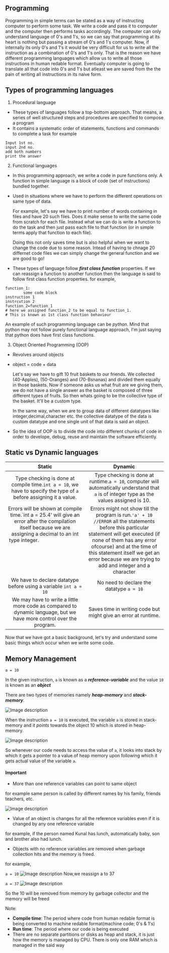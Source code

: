 ## Programming
Programming in simple terms can be stated as a way of instructing computer to perform some task. We write a code and pass it to computer and the computer then performs tasks accordingly. The computer can only understand language of 0's and 1's, so we can say that programming at its heart is nothing but passing a stream of 0's and 1's computer.
Now, if internally its only 0's and 1's it would be very difficult for us to write all the instruction as a combination of 0's and 1's only. That is the reason we have different programming languages which allow us to write all those instructions in human redable format. Eventually computer is going to translate all that code into 0's and 1's but atleast we are saved from the the pain of writing all instructions in its naive form.

## Types of programming languages
1. Procedural language

- These types of languages follow a top-bottom approach. That means, a series of well structured steps and procedures are specified to compose a program
- It contains a systematic order of statements, functions and commands to complete a task
for example
```
Input 1st no.
input 2nd no.
add both numbers
print the answer
```

2. Functional languages

- In this programming approach, we write a code in pure functions only. A function in simple language is a block of code (set of instructions) bundled together.
- Used in situations where we have to perform the different operations on same type of data.

    For example, let's say we have to print number of words containing in files and have 20 such files. Does it make sense to write the same code from scratch for each file. Instead what we can do is write a function to do the task and then just pass each file to that function (or in simple terms apply that function to each file).

    Doing this not only saves time but is also helpful when we want to change the code due to some reason. Intead of having to chnage 20 differnet code files we can simply change the general function and we are good to go!

- These types of language follow ___first class function___ properties.
If we can reassign a function to another function then the language is said to follow first class function properties. for example,
```
function_1:
        some code block
instruction 1
instrcution 2
function_2=function_1
# here we assigned function_2 to be equal to function_1.
# This is known as 1st class function behaviour
```
An example of such programming language can be _python_. Mind that python may not follow purely functional language approach, I'm just saying that python does have first class functions.

3. Object Oriented Programming (OOP)

- Revolves around objects
- object = code + data

    Let's say we have to gift 10 fruit baskets to our friends. We collected (40-Apples), (50-Oranges) and (70-Bsnanas) and divided them equally in those baskets. Now if someone asks us what fruit are we giving them, we do not have a single answer as the basket is composed of three different types of fruits. So then whats going to be the collective type of the basket. It'll be a custom type.

    In the same way, when we are to group data of different datatypes like integer,decimal,character etc. the collective datatype of the data is custom datatype and one single unit of that data is said an object.

- So the idea of OOP is to divide the code into different chunks of code in order to develope, debug, reuse and maintain the software efficiently.

## Static vs Dynamic languages
Static | Dynamic
:-------:|:--------:
Type checking is done at compile time.`int a = 10`, we have to specify the type of `a` before assigning it a value. | Type checking is done at runtime.`a = 10`,  computer will automatically understand that `a` is of integer type as the values assigned is 10.
Errors will be shown at compile time.`int a = 25.4' will give an error after the compilation itself because we are assigning a decimal to an int type integer. &nbsp; &nbsp; &nbsp; &nbsp; &nbsp; &nbsp; &nbsp; &nbsp; &nbsp; &nbsp; &nbsp;&nbsp; &nbsp; &nbsp; &nbsp; &nbsp; &nbsp;&nbsp; &nbsp; &nbsp; &nbsp; &nbsp; &nbsp; &nbsp; &nbsp; &nbsp; &nbsp; &nbsp; &nbsp; &nbsp; &nbsp; &nbsp;&nbsp; &nbsp; &nbsp; &nbsp; &nbsp; &nbsp;&nbsp; &nbsp; &nbsp; &nbsp; &nbsp; &nbsp; &nbsp; &nbsp; &nbsp; &nbsp; &nbsp; &nbsp; &nbsp; &nbsp; &nbsp;&nbsp; &nbsp; &nbsp; &nbsp; &nbsp; &nbsp;&nbsp; &nbsp; &nbsp; &nbsp; &nbsp; &nbsp; &nbsp; &nbsp; &nbsp; &nbsp; &nbsp; &nbsp; &nbsp; &nbsp; &nbsp;&nbsp; &nbsp; &nbsp; &nbsp; &nbsp; &nbsp;&nbsp; &nbsp; &nbsp; &nbsp; &nbsp; &nbsp; &nbsp; &nbsp; &nbsp; &nbsp; &nbsp; &nbsp; &nbsp; &nbsp; &nbsp;&nbsp; &nbsp; &nbsp; &nbsp; &nbsp; &nbsp;&nbsp; &nbsp; &nbsp; &nbsp; &nbsp; &nbsp; &nbsp; &nbsp; &nbsp; &nbsp; &nbsp; &nbsp; &nbsp; &nbsp; &nbsp;&nbsp; &nbsp; &nbsp; &nbsp; &nbsp; &nbsp;&nbsp; &nbsp; &nbsp; &nbsp; &nbsp; &nbsp; &nbsp; &nbsp; &nbsp; &nbsp; &nbsp; &nbsp; &nbsp; &nbsp; &nbsp;&nbsp; &nbsp; &nbsp; &nbsp; &nbsp; &nbsp; | Errors might not show till the program is run.`'a' + 10 //ERROR` all the statements before this particular statement will get executed (if none of them has any error ofcourse) and at the time of this statement itself we get an error because we are trying to add and integer and a character |
We have to declare datatype before using a variable `int a = 10` | No need to declare the datatype `a = 10` |
We may have to write a little more code as compared to dynamic language, but we have more control over the program. | Saves time in writing code but might give an error at runtime.

Now that we have got a basic background, let's try and understand some basic things which occur when we write some code.

## Memory Management

`a = 10`

In the given instruction, `a` is known as a ___reference-variable___ and the value `10` is known as an ___object___

There are two types of memories namely ___heap-memory___ and ___stack-memory___.

![Image description](https://dev-to-uploads.s3.amazonaws.com/uploads/articles/2xqb0ghehz261vuz5ojl.png)

When the instruction `a = 10` is executed, the variable `a` is stored in stack-memory and it _points_ towards the object 10 which is stored in heap-memory.

![Image description](https://dev-to-uploads.s3.amazonaws.com/uploads/articles/t6yt8u7i44le21yb8mga.png)


So whenever our code needs to access the value of `a`, it looks into stack by which it gets a pointer to a value of heap memory upon following which it gets actual value of the variable `a`.

#### Important
- More than one reference variables can point to same object

for example same person is called by different names by his family, friends teachers, etc.

![Image description](https://dev-to-uploads.s3.amazonaws.com/uploads/articles/4e0jlzk48qxcrk204j8y.png)

- Value of an object is changes for all the reference variables even if it is changed by any one reference variable

for example, if the person named Kunal has lunch, automatically baby, son and brother also had lunch.
- Objects with no reference variables are removed when garbage collection hits and the memory is freed.

for example,

`a = 10`
![Image description](https://dev-to-uploads.s3.amazonaws.com/uploads/articles/9yexk2iguohoudkykv43.png)
Now,we reassign a to 37

`a = 37`
 ![Image description](https://dev-to-uploads.s3.amazonaws.com/uploads/articles/o3pqqjvr8l68e1h422jj.png)

So the 10 will be removed from memory by garbage collector and the memory will be freed

Note:
- __Compile time__: The period where code from human redable format is being converted to machine redable format(machine code; 0's & 1's)
- __Run time__: The period where our code is being executed
- There are no separate partitions or disks as heap and stack, it is just how the memory is managed by CPU. There is only one RAM which is managed in the said way
